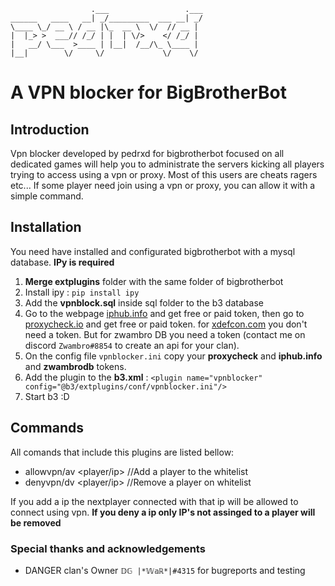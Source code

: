

                      .___                 .___
    ______   ____   __| _/_________  ___ __| _/
    \____ \_/ __ \ / __ |\_  __ \  \/  // __ | 
    |  |_> >  ___// /_/ | |  | \/>    </ /_/ | 
    |   __/ \___  >____ | |__|  /__/\_ \____ | 
    |__|        \/     \/             \/    \/ 

# A VPN blocker for BigBrotherBot
## Introduction
Vpn blocker developed by pedrxd for bigbrotherbot focused on all dedicated games
will help you to administrate the servers kicking all players trying 
to access using a vpn or proxy. Most of this users are cheats ragers etc...
If some player need join using a vpn or proxy, you can allow it with a simple command.

## Installation
You need have installed and configurated bigbrotherbot with a mysql database.
**IPy is required**
1. **Merge extplugins** folder with the same folder of bigbrotherbot
2. Install ipy : `pip install ipy`
3. Add the **vpnblock.sql** inside sql folder to the b3 database
4. Go to the webpage [iphub.info](https://iphub.info/) and get free or paid token, then go to [proxycheck.io](https://proxycheck.io/) and get free or paid token. for [xdefcon.com](https://www.xdefcon.com/) you don't need a token. But for zwambro DB you need a token (contact me on discord `Zwambro#8854` to create an api for your clan).
5. On the config file `vpnblocker.ini` copy your **proxycheck** and **iphub.info** and **zwambrodb** tokens.
6. Add the plugin to the **b3.xml** : `<plugin name="vpnblocker" config="@b3/extplugins/conf/vpnblocker.ini"/>`
7. Start b3 :D

## Commands
All comands that include this plugins are listed bellow:
  - allowvpn/av <player/ip>   //Add a player to the whitelist
  - denyvpn/dv  <player/ip>   //Remove a player on whitelist

If you add a ip the nextplayer connected with that ip will be allowed to connect using vpn.
**If you deny a ip only IP's not assinged to a player will be removed**

### Special thanks and acknowledgements
- DANGER clan's Owner `𝔻𝔾 |*𝕎𝕒ℝ*|#4315` for bugreports and testing
